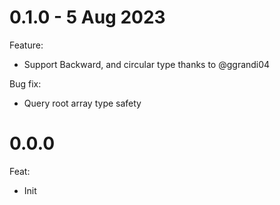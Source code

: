 # 0.1.0 - 5 Aug 2023
Feature:
- Support Backward, and circular type thanks to @ggrandi04

Bug fix:
- Query root array type safety

# 0.0.0
Feat:
- Init
